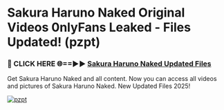 # Sakura Haruno Naked Original Videos 0nlyFans Leaked - Files Updated! (pzpt)

<h3>🔴 CLICK HERE 🌐==►► <a href="https://tinyurl.com/up5wt9bj" rel="nofollow">Sakura Haruno Naked Updated Files</a></h3>

Get Sakura Haruno Naked and all content. Now you can access all videos and pictures of Sakura Haruno Naked. New Updated Files 2025!

[![pzpt](https://i.imgur.com/ABiUzMV.gif)](https://tinyurl.com/up5wt9bj)
